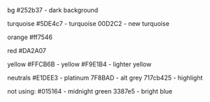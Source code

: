 bg
#252b37 - dark background

turquoise
#5DE4c7 -  turquoise
00D2C2 - new turquoise

orange
#ff7546

red
#DA2A07

yellow
#FFCB6B - yellow
#F9E1B4 - lighter yellow    

neutrals
#E1DEE3 - platinum
7F8BAD - alt grey
717cb425 - highlight

not using: 
#015164 - midnight green
3387e5 - bright blue